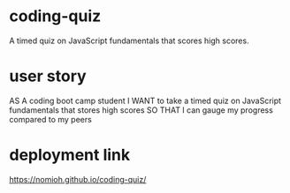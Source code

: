 # coding-quiz
A timed quiz on JavaScript fundamentals that scores high scores.

# user story

AS A coding boot camp student
I WANT to take a timed quiz on JavaScript fundamentals that stores high scores
SO THAT I can gauge my progress compared to my peers

# deployment link 

https://nomioh.github.io/coding-quiz/
